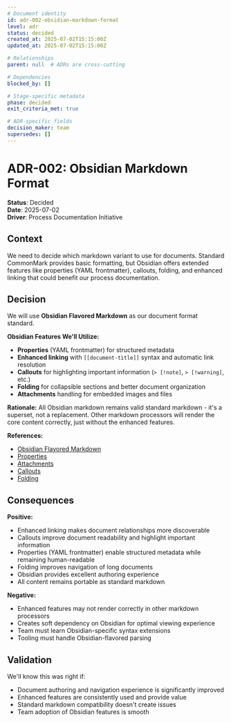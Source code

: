 ```yaml
---
# Document identity
id: adr-002-obsidian-markdown-format
level: adr
status: decided
created_at: 2025-07-02T15:15:00Z
updated_at: 2025-07-02T15:15:00Z

# Relationships
parent: null  # ADRs are cross-cutting

# Dependencies
blocked_by: []

# Stage-specific metadata
phase: decided
exit_criteria_met: true

# ADR-specific fields
decision_maker: team
supersedes: []
---
```


# ADR-002: Obsidian Markdown Format

**Status**: Decided  
**Date**: 2025-07-02  
**Driver**: Process Documentation Initiative

## Context

We need to decide which markdown variant to use for documents. Standard CommonMark provides basic formatting, but Obsidian offers extended features like properties (YAML frontmatter), callouts, folding, and enhanced linking that could benefit our process documentation.

## Decision

We will use **Obsidian Flavored Markdown** as our document format standard.

**Obsidian Features We'll Utilize:**
- **Properties** (YAML frontmatter) for structured metadata
- **Enhanced linking** with `[[document-title]]` syntax and automatic link resolution
- **Callouts** for highlighting important information (`> [!note]`, `> [!warning]`, etc.)
- **Folding** for collapsible sections and better document organization
- **Attachments** handling for embedded images and files

**Rationale:**
All Obsidian markdown remains valid standard markdown - it's a superset, not a replacement. Other markdown processors will render the core content correctly, just without the enhanced features.

**References:**
- [Obsidian Flavored Markdown](https://help.obsidian.md/obsidian-flavored-markdown)
- [Properties](https://help.obsidian.md/properties)
- [Attachments](https://help.obsidian.md/attachments)
- [Callouts](https://help.obsidian.md/callouts)
- [Folding](https://help.obsidian.md/folding)

## Consequences

**Positive:**
- Enhanced linking makes document relationships more discoverable
- Callouts improve document readability and highlight important information
- Properties (YAML frontmatter) enable structured metadata while remaining human-readable
- Folding improves navigation of long documents
- Obsidian provides excellent authoring experience
- All content remains portable as standard markdown

**Negative:**
- Enhanced features may not render correctly in other markdown processors
- Creates soft dependency on Obsidian for optimal viewing experience
- Team must learn Obsidian-specific syntax extensions
- Tooling must handle Obsidian-flavored parsing

## Validation

We'll know this was right if:
- Document authoring and navigation experience is significantly improved
- Enhanced features are consistently used and provide value
- Standard markdown compatibility doesn't create issues
- Team adoption of Obsidian features is smooth